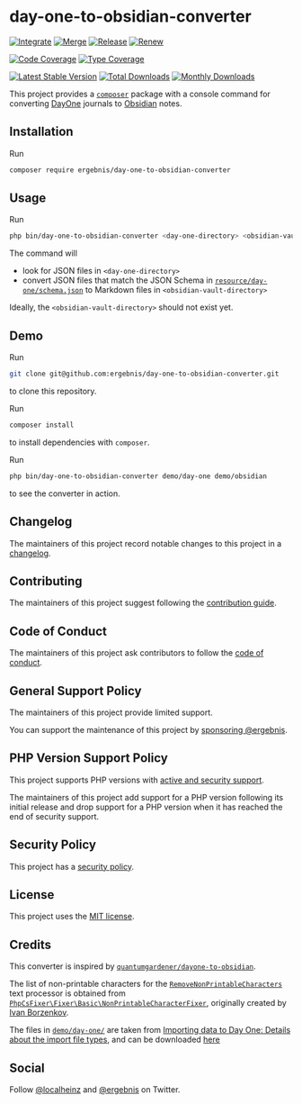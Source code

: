 # day-one-to-obsidian-converter

[![Integrate](https://github.com/ergebnis/day-one-to-obsidian-converter/workflows/Integrate/badge.svg)](https://github.com/ergebnis/day-one-to-obsidian-converter/actions)
[![Merge](https://github.com/ergebnis/day-one-to-obsidian-converter/workflows/Merge/badge.svg)](https://github.com/ergebnis/day-one-to-obsidian-converter/actions)
[![Release](https://github.com/ergebnis/day-one-to-obsidian-converter/workflows/Release/badge.svg)](https://github.com/ergebnis/day-one-to-obsidian-converter/actions)
[![Renew](https://github.com/ergebnis/day-one-to-obsidian-converter/workflows/Renew/badge.svg)](https://github.com/ergebnis/day-one-to-obsidian-converter/actions)

[![Code Coverage](https://codecov.io/gh/ergebnis/day-one-to-obsidian-converter/branch/main/graph/badge.svg)](https://codecov.io/gh/ergebnis/day-one-to-obsidian-converter)
[![Type Coverage](https://shepherd.dev/github/ergebnis/day-one-to-obsidian-converter/coverage.svg)](https://shepherd.dev/github/ergebnis/day-one-to-obsidian-converter)

[![Latest Stable Version](https://poser.pugx.org/ergebnis/day-one-to-obsidian-converter/v/stable)](https://packagist.org/packages/ergebnis/day-one-to-obsidian-converter)
[![Total Downloads](https://poser.pugx.org/ergebnis/day-one-to-obsidian-converter/downloads)](https://packagist.org/packages/ergebnis/day-one-to-obsidian-converter)
[![Monthly Downloads](http://poser.pugx.org/ergebnis/day-one-to-obsidian-converter/d/monthly)](https://packagist.org/packages/ergebnis/day-one-to-obsidian-converter)

This project provides a [`composer`](https://getcomposer.org) package with  a console command for converting [DayOne](https://dayoneapp.com) journals to [Obsidian](https://obsidian.md) notes.

## Installation

Run

```sh
composer require ergebnis/day-one-to-obsidian-converter
```

## Usage

Run

```sh
php bin/day-one-to-obsidian-converter <day-one-directory> <obsidian-vault-directory>
```

The command will

- look for JSON files in `<day-one-directory>`
- convert JSON files that  match the JSON Schema in [`resource/day-one/schema.json`](resource/day-one/schema.json) to Markdown files in `<obsidian-vault-directory>`

Ideally, the `<obsidian-vault-directory>` should not exist yet.

## Demo

Run

```sh
git clone git@github.com:ergebnis/day-one-to-obsidian-converter.git
```

to clone this repository.

Run

```sh
composer install
```

to install dependencies with `composer`.

Run

```sh
php bin/day-one-to-obsidian-converter demo/day-one demo/obsidian
```

to see the converter in action.

## Changelog

The maintainers of this project record notable changes to this project in a [changelog](CHANGELOG.md).

## Contributing

The maintainers of this project suggest following the [contribution guide](.github/CONTRIBUTING.md).

## Code of Conduct

The maintainers of this project ask contributors to follow the [code of conduct](.github/CODE_OF_CONDUCT.md).

## General Support Policy

The maintainers of this project provide limited support.

You can support the maintenance of this project by [sponsoring @ergebnis](https://github.com/sponsors/ergebnis).

## PHP Version Support Policy

This project supports PHP versions with [active and security support](https://www.php.net/supported-versions.php).

The maintainers of this project add support for a PHP version following its initial release and drop support for a PHP version when it has reached the end of security support.

## Security Policy

This project has a [security policy](.github/SECURITY.md).

## License

This project uses the [MIT license](LICENSE.md).

## Credits

This converter is inspired by [`quantumgardener/dayone-to-obsidian`](https://github.com/quantumgardener/dayone-to-obsidian).

The list of non-printable characters for the [`RemoveNonPrintableCharacters`](src/Inside/Domain/DayOneToObsidian/Text/RemoveNonPrintableCharacters.php) text processor is obtained from [`PhpCsFixer\Fixer\Basic\NonPrintableCharacterFixer`](https://github.com/FriendsOfPHP/PHP-CS-Fixer/blob/v3.10.0/src/Fixer/Basic/NonPrintableCharacterFixer.php#L58-L64), originally created by [Ivan Borzenkov](https://github.com/ivan1986).

The files in [`demo/day-one/`](demo/day-one/) are taken from [Importing data to Day One: Details about the import file types](https://dayoneapp.com/guides/settings/importing-data-to-day-one/#details-about-the-import-file-types-), and can be downloaded [here](https://bloom-documentation.s3.amazonaws.com/JSON+Export+example.zip)

## Social

Follow [@localheinz](https://twitter.com/intent/follow?screen_name=localheinz) and [@ergebnis](https://twitter.com/intent/follow?screen_name=ergebnis) on Twitter.
